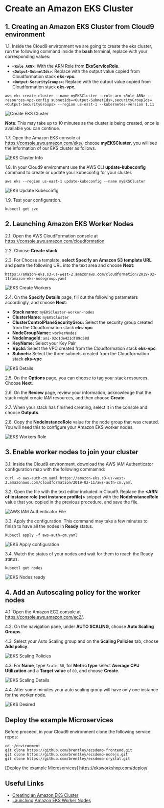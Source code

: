 # Create an Amazon EKS Cluster

## 1. Creating an Amazon EKS Cluster from Cloud9 environment

1.1\. Inside the Cloud9 environment we are going to create the eks cluster, run the following command inside the **bash** terminal, replace with your corresponding values:

* **``<Role ARN>``**: With the ARN Role from **EksServiceRole**.
* **``<Output-SubnetIds>``**: Replace with the output value copied from Cloudformation stack **eks-vpc**.
* **``<Output-SecurityGroups>``**: Replace with the output value copied from Cloudformation stack **eks-vpc**.

```
aws eks create-cluster --name myEKSCluster --role-arn <Role ARN> --resources-vpc-config subnetIds=<Output-SubnetIds>,securityGroupIds=<Output-SecurityGroups> --region us-east-1 --kubernetes-version 1.11
```
![Create EKS Cluster](../images/eks-create.png)

**Note**: This may take up to 10 minutes as the cluster is being created, once is available you can continue.

1.7\. Open the Amazon EKS console at https://console.aws.amazon.com/eks/, choose **myEKSCluster**, you will see the information of our EKS cluster as follows.

![EKS Cluster Info](../images/eks-cluster-info.png)

1.8\. In your Cloud9 environment use the AWS CLI **update-kubeconfig** command to create or update your kubeconfig for your cluster.

```
aws eks --region us-east-1 update-kubeconfig --name myEKSCluster
```

![EKS Update Kubeconfig](../images/eks-update-kubeconfig.png)

1.9\. Test your configuration.

```
kubectl get svc
```

## 2. Launching Amazon EKS Worker Nodes

2.1\. Open the AWS CloudFormation console at https://console.aws.amazon.com/cloudformation.

2.2\. Choose **Create stack**.

2.3\. For Choose a template, **select Specify an Amazon S3 template URL** and paste the following URL into the text area and choose **Next**:

```
https://amazon-eks.s3-us-west-2.amazonaws.com/cloudformation/2019-02-11/amazon-eks-nodegroup.yaml
```

![EKS Create Workers](../images/eks-cf-wrokers.png)

2.4\. On the **Specify Details** page, fill out the following parameters accordingly, and choose **Next**:

  * **Stack name:** `myEKSCluster-worker-nodes`
  * **ClusterName:** `myEKSCluster`
  * **ClusterControlPlaneSecurityGrou:** Select the security group created from the Cloudformation stack **eks-vpc**
  * **NodeGroupName:**: `workerNodes`
  * **NodeImageId:** `ami-02c1de421df89c58d`
  * **KeyName:** Select your Key Pair
  * **VpcId:** Select the VPC created from the Cloudformation stack **eks-vpc**
  * **Subnets:** Select the three subnets created from the Cloudformation stack **eks-vpc**

![EKS Details](../images/eks-cf-details.png)

2.5\. On the **Options** page, you can choose to tag your stack resources. Choose **Next**.

2.6\. On the **Review** page, review your information, acknowledge that the stack might create IAM resources, and then choose **Create**.

2.7\. When your stack has finished creating, select it in the console and choose **Outputs**.

2.8\. Copy the **NodeInstanceRole** value for the node group that was created. You will need this to configure your Amazon EKS worker nodes.

![EKS Workers Role](../images/eks-workers-role.png)

## 3. Enable worker nodes to join your cluster

3.1\. Inside the Cloud9 environment, download the AWS IAM Authenticator configuration map with the following commamnd:

```
curl -o aws-auth-cm.yaml https://amazon-eks.s3-us-west-2.amazonaws.com/cloudformation/2019-02-11/aws-auth-cm.yaml
```

3.2\. Open the file with the text editor included in Cloud9. Replace the **<ARN of instance role (not instance profile)>** snippet with the **NodeInstanceRole** value that you copied in the previous procedure, and save the file.

![AWS IAM Authenticator File](../images/eks-auth-file.png)

3.3\. Apply the configuration. This command may take a few minutes to finish to have all the nodes in **Ready** status.

```
kubectl apply -f aws-auth-cm.yaml
```

![EKS Apply configuration](../images/eks-apply-nodes.png)

3.4\. Watch the status of your nodes and wait for them to reach the Ready status.

```
kubectl get nodes
```
![EKS Nodes ready](../images/eks-nodes-ready.png)

## 4. Add an Autoscaling policy for the worker nodes

4.1\. Open the Amazon EC2 console at https://console.aws.amazon.com/ec2/.

4.2\. On the navigation pane, under **AUTO SCALING**, choose **Auto Scaling Groups**.

4.3\. Select your Auto Scaling group and on the **Scaling Policies** tab, choose **Add policy**.

![EKS Scaling Policies](../images/eks-scaling-policies.png)

4.3\. For **Name**, type `Scale-80`, for **Metric type** select **Average CPU Utilization** and a **Target value** of `80`, and choose **Create**.

![EKS Scaling Details](../images/eks-scaling-details.png)

4.4\. After some minutes your auto scaling group will have only one instance for the worker node.

![EKS Desired](../images/eks-desired.png)

## Deploy the example Microservices 

Before proceed, in your Cloud9 environment clone the following service repos:

```
cd ~/environment
git clone https://github.com/brentley/ecsdemo-frontend.git
git clone https://github.com/brentley/ecsdemo-nodejs.git
git clone https://github.com/brentley/ecsdemo-crystal.git
```

[Deploy the example Microservices] https://eksworkshop.com/deploy/

## Useful Links
* [Creating an Amazon EKS Cluster](https://docs.aws.amazon.com/eks/latest/userguide/create-cluster.html)
* [Launching Amazon EKS Worker Nodes](https://docs.aws.amazon.com/eks/latest/userguide/launch-workers.html)
